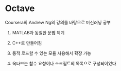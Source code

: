 # Octave
Coursera의 Andrew Ng의 강의를 바탕으로 머신러닝 공부

1. MATLAB과 동일한 문법 체계

2. C++로 만들어짐

3. 동적 로드할 수 있는 모듈 사용해서 확장 가능

4. 옥타브는 함수 요청이나 스크립트의 목록으로 구성되어있다

   